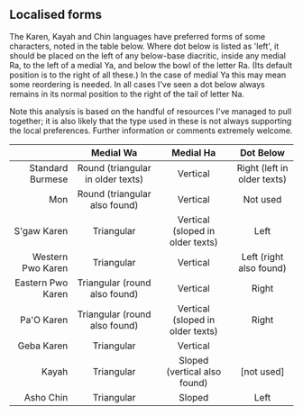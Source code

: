 ## Localised forms

The Karen, Kayah and Chin languages have preferred forms of some characters, noted in the table below. Where dot below is listed as 'left', it should be placed on the left of any below-base diacritic, inside any medial Ra, to the left of a medial Ya, and below the bowl of the letter Ra. (Its default position is to the right of all these.) In the case of medial Ya this may mean some reordering is needed. In all cases I've seen a dot below always remains in its normal position to the right of the tail of letter Na.

Note this analysis is based on the handful of resources I've managed to pull together; it is also likely that the type used in these is not always supporting the local preferences. Further information or comments extremely welcome.

| | Medial Wa | Medial Ha | Dot Below |
|---:|:---:|:---:|:---:|
|Standard Burmese | Round (triangular in older texts) | Vertical | Right (left in older texts)|
| Mon | Round (triangular also found) | Vertical | Not used |
|S'gaw Karen|Triangular|Vertical (sloped in older texts)|Left|
|Western Pwo Karen|Triangular|Vertical|Left (right also found)|
|Eastern Pwo Karen|Triangular (round also found)|Vertical|Right|
|Pa'O Karen|Triangular (round also found)|Vertical (sloped in older texts)|Right|
|Geba Karen|Triangular|Vertical||
|Kayah|Triangular|Sloped (vertical also found)|[not used]|
|Asho Chin|Triangular|Sloped|Left|

